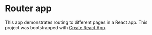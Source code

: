 # Router app

This app demonstrates routing to different pages in a React app.
This project was bootstrapped with [Create React App](https://github.com/facebookincubator/create-react-app).
